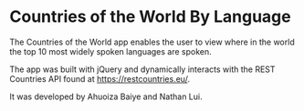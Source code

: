 # Countries of the World By Language

The Countries of the World app enables the user to view where in the world the top 10 most widely spoken languages are spoken.

The app was built with jQuery and dynamically interacts with the REST Countries API found at https://restcountries.eu/.

It was developed by Ahuoiza Baiye and Nathan Lui.